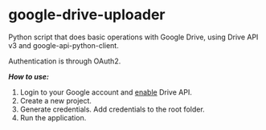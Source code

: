 # google-drive-uploader

Python script that does basic operations with Google Drive, using Drive API v3 and google-api-python-client.

Authentication is through OAuth2.

***How to use:***
1. Login to your Google account and [enable](console.developers.google.com/start/api?id=drive) Drive API.
2. Create a new project.
3. Generate credentials. Add credentials to the root folder.
4. Run the application.
